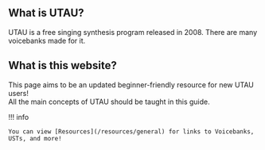 ## What is UTAU?

UTAU is a free singing synthesis program released in 2008. There are many voicebanks made for it.

## What is this website?

This page aims to be an updated beginner-friendly resource for new UTAU users!  
All the main concepts of UTAU should be taught in this guide.

!!! info

    You can view [Resources](/resources/general) for links to Voicebanks, USTs, and more!
